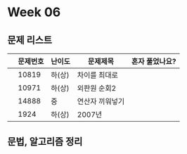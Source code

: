 # Week 06

## 문제 리스트

|                |문제번호|난이도|문제제목|혼자 풀었나요?|
|----------------|-------|------|-------|-------------|
||10819|하(상)|차이를 최대로||
||10971|하(상)|외판원 순회2||
||14888|중|연산자 끼워넣기||
||1924|하(상)|2007년||

## 문법, 알고리즘 정리
